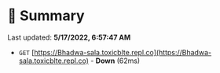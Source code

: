 # 📖 Summary
Last updated: **5/17/2022, 6:57:47 AM**

- `GET` [https://Bhadwa-sala.toxicblte.repl.co](https://Bhadwa-sala.toxicblte.repl.co) - **Down** (62ms)

